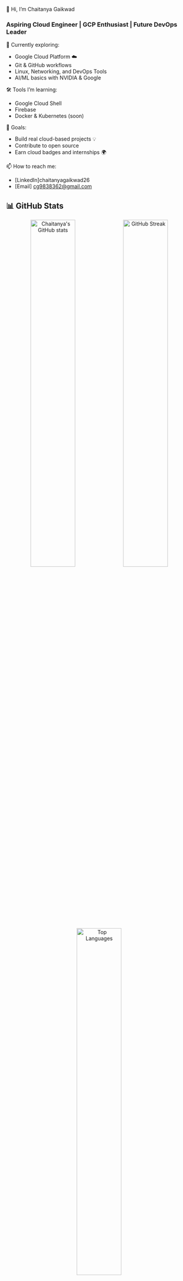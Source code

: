 👋 Hi, I’m Chaitanya Gaikwad  
### Aspiring Cloud Engineer | GCP Enthusiast | Future DevOps Leader  

🚀 Currently exploring:
- Google Cloud Platform ☁️
- Git & GitHub workflows
- Linux, Networking, and DevOps Tools
- AI/ML basics with NVIDIA & Google

🛠️ Tools I’m learning:
- Google Cloud Shell
- Firebase
- Docker & Kubernetes (soon)

🎯 Goals:
- Build real cloud-based projects 💡
- Contribute to open source
- Earn cloud badges and internships 🌍

📫 How to reach me:
- [LinkedIn]chaitanyagaikwad26
- [Email] cg9838362@gmail.com
## 📊 GitHub Stats

<div align="center">
  
  <img src="https://github-readme-stats.vercel.app/api?username=chaitanya-cloud26&show_icons=true&theme=tokyonight" alt="Chaitanya's GitHub stats" width="49%" />
  
  <img src="https://github-readme-streak-stats.herokuapp.com?user=chaitanya-cloud26&theme=tokyonight&hide_border=true" alt="GitHub Streak" width="49%" />

  <img src="https://github-readme-stats.vercel.app/api/top-langs/?username=chaitanya-cloud26&layout=compact&theme=tokyonight" alt="Top Languages" width="49%" />

</div>
